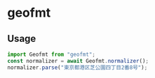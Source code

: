 # geofmt

## Usage

```typescript
import Geofmt from "geofmt";
const normalizer = await Geofmt.normalizer();
normalizer.parse("東京都港区芝公園四丁目2番8号");
```
